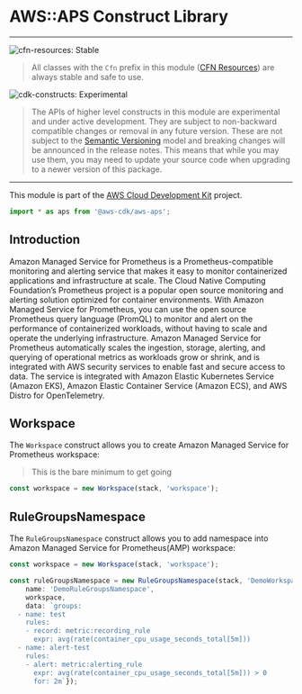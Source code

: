# AWS::APS Construct Library
<!--BEGIN STABILITY BANNER-->

---

![cfn-resources: Stable](https://img.shields.io/badge/cfn--resources-stable-success.svg?style=for-the-badge)

> All classes with the `Cfn` prefix in this module ([CFN Resources]) are always stable and safe to use.
>
> [CFN Resources]: https://docs.aws.amazon.com/cdk/latest/guide/constructs.html#constructs_lib

![cdk-constructs: Experimental](https://img.shields.io/badge/cdk--constructs-experimental-important.svg?style=for-the-badge)

> The APIs of higher level constructs in this module are experimental and under active development.
> They are subject to non-backward compatible changes or removal in any future version. These are
> not subject to the [Semantic Versioning](https://semver.org/) model and breaking changes will be
> announced in the release notes. This means that while you may use them, you may need to update
> your source code when upgrading to a newer version of this package.

---

<!--END STABILITY BANNER-->

This module is part of the [AWS Cloud Development Kit](https://github.com/aws/aws-cdk) project.

```ts nofixture
import * as aps from '@aws-cdk/aws-aps';
```

## Introduction

Amazon Managed Service for Prometheus is a Prometheus-compatible monitoring and alerting service that makes it easy to monitor containerized applications and infrastructure at scale. The Cloud Native Computing Foundation’s Prometheus project is a popular open source monitoring and alerting solution optimized for container environments. With Amazon Managed Service for Prometheus, you can use the open source Prometheus query language (PromQL) to monitor and alert on the performance of containerized workloads, without having to scale and operate the underlying infrastructure. Amazon Managed Service for Prometheus automatically scales the ingestion, storage, alerting, and querying of operational metrics as workloads grow or shrink, and is integrated with AWS security services to enable fast and secure access to data. The service is integrated with Amazon Elastic Kubernetes Service (Amazon EKS), Amazon Elastic Container Service (Amazon ECS), and AWS Distro for OpenTelemetry.

## Workspace

The `Workspace` construct allows you to create Amazon Managed Service for Prometheus workspace: 
> This is the bare minimum to get going

```ts
const workspace = new Workspace(stack, 'workspace');
```

## RuleGroupsNamespace

The `RuleGroupsNamespace` construct allows you to add namespace into Amazon Managed Service for Prometheus(AMP) workspace:

```ts
const workspace = new Workspace(stack, 'workspace');

const ruleGroupsNamespace = new RuleGroupsNamespace(stack, 'DemoWorkspace', {
    name: 'DemoRuleGroupsNamespace',
    workspace,
    data: `groups:
  - name: test
    rules:
    - record: metric:recording_rule
      expr: avg(rate(container_cpu_usage_seconds_total[5m]))
  - name: alert-test
    rules:
    - alert: metric:alerting_rule
      expr: avg(rate(container_cpu_usage_seconds_total[5m])) > 0
      for: 2m`});

```
